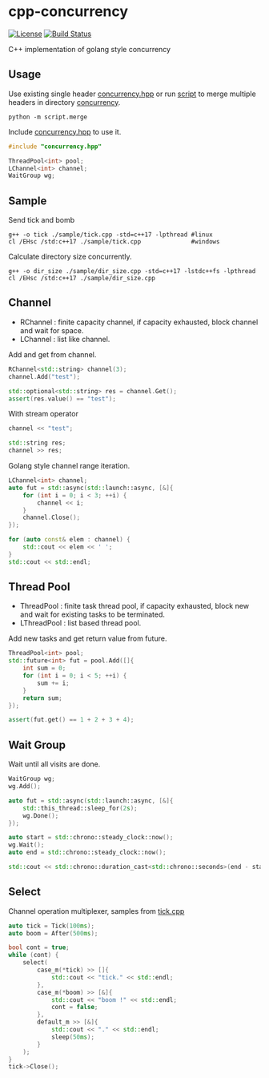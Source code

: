 # cpp-concurrency

[![License](https://img.shields.io/badge/Licence-MIT-blue.svg)](https://github.com/revsic/cpp-concurrency/blob/master/LICENSE)
[![Build Status](https://dev.azure.com/revsic99/cpp-concurrency/_apis/build/status/revsic.cpp-concurrency?branchName=master)](https://dev.azure.com/revsic99/cpp-concurrency/_build/latest?definitionId=2?branchName=master)

C++ implementation of golang style concurrency

## Usage

Use existing single header [concurrency.hpp](./concurrency.hpp) or run [script](./script/merge.py) to merge multiple headers in directory [concurrency](./concurrency).
```
python -m script.merge
```

Include [concurrency.hpp](./concurrency.hpp) to use it.
```C++
#include "concurrency.hpp"

ThreadPool<int> pool;
LChannel<int> channel;
WaitGroup wg;
```

## Sample

Send tick and bomb
```
g++ -o tick ./sample/tick.cpp -std=c++17 -lpthread #linux
cl /EHsc /std:c++17 ./sample/tick.cpp              #windows
```

Calculate directory size concurrently.
```
g++ -o dir_size ./sample/dir_size.cpp -std=c++17 -lstdc++fs -lpthread
cl /EHsc /std:c++17 ./sample/dir_size.cpp
```

## Channel

- RChannel<T> : finite capacity channel, if capacity exhausted, block channel and wait for space.
- LChannel<T> : list like channel.

Add and get from channel.
```C++
RChannel<std::string> channel(3);
channel.Add("test");

std::optional<std::string> res = channel.Get();
assert(res.value() == "test");
```

With stream operator
```C++
channel << "test";

std::string res;
channel >> res;
```

Golang style channel range iteration.
```C++
LChannel<int> channel;
auto fut = std::async(std::launch::async, [&]{ 
    for (int i = 0; i < 3; ++i) {
        channel << i;
    }
    channel.Close();
});

for (auto const& elem : channel) {
    std::cout << elem << ' ';
}
std::cout << std::endl;
```

## Thread Pool

- ThreadPool<T> : finite task thread pool, if capacity exhausted, block new and wait for existing tasks to be terminated.
- LThreadPool<T> : list based thread pool.

Add new tasks and get return value from future.
```C++
ThreadPool<int> pool;
std::future<int> fut = pool.Add([]{
    int sum = 0;
    for (int i = 0; i < 5; ++i) {
        sum += i;
    }
    return sum;
});

assert(fut.get() == 1 + 2 + 3 + 4);
```

## Wait Group

Wait until all visits are done.

```C++
WaitGroup wg;
wg.Add();

auto fut = std::async(std::launch::async, [&]{
    std::this_thread::sleep_for(2s);
    wg.Done();
});

auto start = std::chrono::steady_clock::now();
wg.Wait();
auto end = std::chrono::steady_clock::now();

std::cout << std::chrono::duration_cast<std::chrono::seconds>(end - start).count();
```

## Select

Channel operation multiplexer, samples from [tick.cpp](./sample/tick.cpp)
```C++
auto tick = Tick(100ms);
auto boom = After(500ms);

bool cont = true;
while (cont) {
    select(
        case_m(*tick) >> []{ 
            std::cout << "tick." << std::endl; 
        },
        case_m(*boom) >> [&]{ 
            std::cout << "boom !" << std::endl;
            cont = false; 
        },
        default_m >> [&]{
            std::cout << "." << std::endl;
            sleep(50ms);
        }
    );
}
tick->Close();
```
